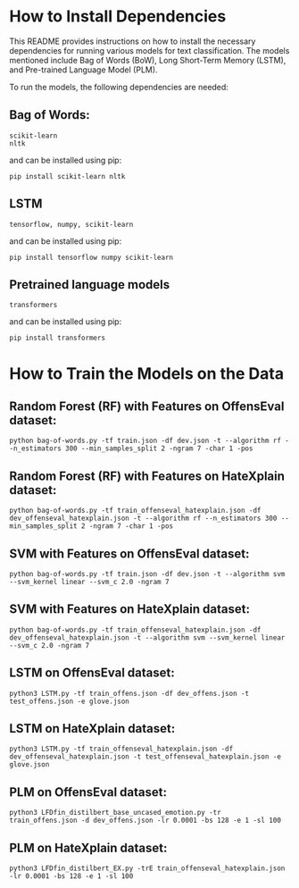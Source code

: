 # How to Install Dependencies
This README provides instructions on how to install the necessary dependencies for running various models for text classification. The models mentioned include Bag of Words (BoW), Long Short-Term Memory (LSTM), and Pre-trained Language Model (PLM).

To run the models, the following dependencies are needed:
## Bag of Words:

    scikit-learn
    nltk

and can be installed using pip:

    pip install scikit-learn nltk

## LSTM

    tensorflow, numpy, scikit-learn

and can be installed using pip:

    pip install tensorflow numpy scikit-learn

## Pretrained language models

    transformers

and can be installed using pip:

    pip install transformers

# How to Train the Models on the Data
## Random Forest (RF) with Features on OffensEval dataset:
    python bag-of-words.py -tf train.json -df dev.json -t --algorithm rf --n_estimators 300 --min_samples_split 2 -ngram 7 -char 1 -pos
## Random Forest (RF) with Features on HateXplain dataset:
    python bag-of-words.py -tf train_offenseval_hatexplain.json -df dev_offenseval_hatexplain.json -t --algorithm rf --n_estimators 300 --min_samples_split 2 -ngram 7 -char 1 -pos
## SVM with Features on OffensEval dataset:
    python bag-of-words.py -tf train.json -df dev.json -t --algorithm svm --svm_kernel linear --svm_c 2.0 -ngram 7
## SVM with Features on HateXplain dataset:
    python bag-of-words.py -tf train_offenseval_hatexplain.json -df dev_offenseval_hatexplain.json -t --algorithm svm --svm_kernel linear --svm_c 2.0 -ngram 7
## LSTM on OffensEval dataset:
    python3 LSTM.py -tf train_offens.json -df dev_offens.json -t test_offens.json -e glove.json
## LSTM on HateXplain dataset:
    python3 LSTM.py -tf train_offenseval_hatexplain.json -df dev_offenseval_hatexplain.json -t test_offenseval_hatexplain.json -e glove.json
## PLM on OffensEval dataset:
    python3 LFDfin_distilbert_base_uncased_emotion.py -tr train_offens.json -d dev_offens.json -lr 0.0001 -bs 128 -e 1 -sl 100
## PLM on HateXplain dataset:
    python3 LFDfin_distilbert_EX.py -trE train_offenseval_hatexplain.json -lr 0.0001 -bs 128 -e 1 -sl 100
